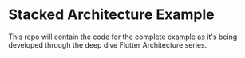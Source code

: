 # Stacked Architecture Example

This repo will contain the code for the complete example as it's being developed through the deep dive Flutter Architecture series. 
